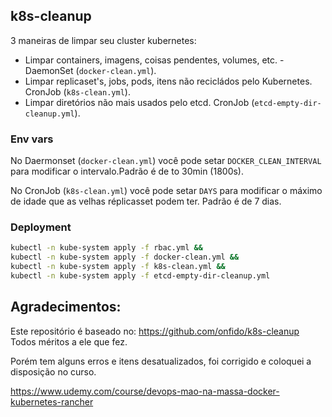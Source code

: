 ## k8s-cleanup

3 maneiras de limpar seu cluster kubernetes:

* Limpar containers, imagens, coisas pendentes, volumes, etc. -  DaemonSet (`docker-clean.yml`).
* Limpar replicaset's, jobs, pods, itens não recicládos pelo Kubernetes. CronJob (`k8s-clean.yml`).
* Limpar diretórios não mais usados pelo etcd. CronJob (`etcd-empty-dir-cleanup.yml`).


### Env vars
No Daermonset (`docker-clean.yml`) você pode setar  `DOCKER_CLEAN_INTERVAL` para modificar o intervalo.Padrão é de to 30min (1800s).

No CronJob (`k8s-clean.yml`) você pode setar  `DAYS` para modificar o máximo de idade que as velhas réplicasset podem ter. Padrão é de 7 dias.

### Deployment

```sh
kubectl -n kube-system apply -f rbac.yml && 
kubectl -n kube-system apply -f docker-clean.yml && 
kubectl -n kube-system apply -f k8s-clean.yml && 
kubectl -n kube-system apply -f etcd-empty-dir-cleanup.yml
```

## Agradecimentos:

Este repositório é baseado no:
https://github.com/onfido/k8s-cleanup  
Todos méritos a ele que fez. 

Porém tem alguns erros e itens desatualizados, foi corrigido e coloquei a disposição no curso.

https://www.udemy.com/course/devops-mao-na-massa-docker-kubernetes-rancher